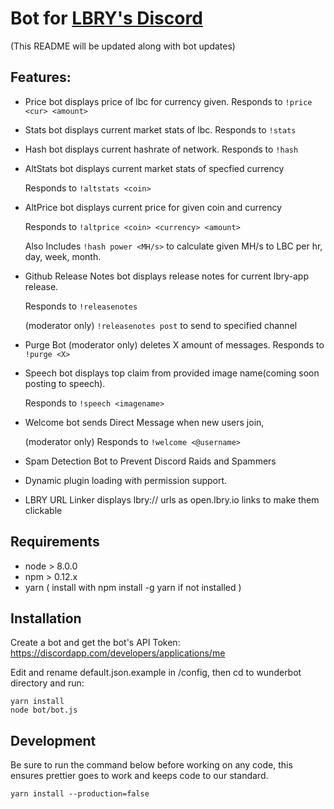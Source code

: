 # Bot for [LBRY's Discord](https://discord.gg/tgnNHf5)

(This README will be updated along with bot updates)

## Features:

* Price bot displays price of lbc for currency given. Responds to `!price <cur>
  <amount>`
  
* Stats bot displays current market stats of lbc. Responds to `!stats`

* Hash bot displays current hashrate of network. Responds to `!hash`

* AltStats bot displays current market stats of specfied currency

  Responds to `!altstats <coin>`

* AltPrice bot displays current price for given coin and currency

  Responds to `!altprice <coin> <currency> <amount>`

  Also Includes `!hash power <MH/s>` to calculate given MH/s to LBC per hr, day,
  week, month.

* Github Release Notes bot displays release notes for current lbry-app release.

  Responds to `!releasenotes`

  (moderator only) `!releasenotes post` to send to specified channel

* Purge Bot (moderator only) deletes X amount of messages. Responds to `!purge
  <X>`
* Speech bot displays top claim from provided image name(coming soon posting to
  speech).

  Responds to `!speech <imagename>`

* Welcome bot sends Direct Message when new users join,

  (moderator only) Responds to `!welcome <@username>`

* Spam Detection Bot to Prevent Discord Raids and Spammers

* Dynamic plugin loading with permission support.

* LBRY URL Linker displays lbry:// urls as open.lbry.io links to make them clickable

## Requirements

* node > 8.0.0
* npm > 0.12.x
* yarn ( install with npm install -g yarn if not installed )

## Installation

Create a bot and get the bot's API Token:
https://discordapp.com/developers/applications/me

Edit and rename default.json.example in /config, then cd to wunderbot directory
and run:

```
yarn install
node bot/bot.js
```

## Development

Be sure to run the command below before working on any code, this ensures
prettier goes to work and keeps code to our standard.

```
yarn install --production=false
```
